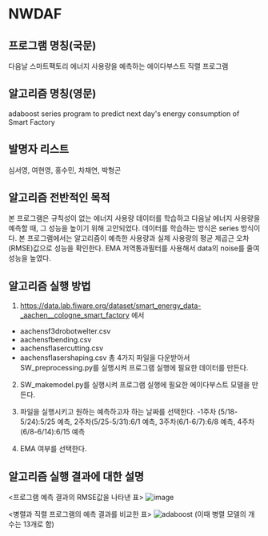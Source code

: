 # NWDAF
## 프로그램 명칭(국문)
다음날 스마트팩토리 에너지 사용량을 예측하는 에이다부스트 직렬 프로그램

## 알고리즘 명칭(영문)
adaboost series program to predict next day's energy consumption of Smart Factory

## 발명자 리스트
심서영, 여현영, 홍수민, 차채연, 박형곤

## 알고리즘 전반적인 목적
본 프로그램은 규칙성이 없는 에너지 사용량 데이터를 학습하고 다음날 에너지 사용량을 예측할 때, 그 성능을 높이기 위해 고안되었다. 데이터를 학습하는 방식은 series 방식이다. 본 프로그램에서는 알고리즘이 예측한 사용량과 실제 사용량의 평균 제곱근 오차(RMSE)값으로 성능을 확인한다. EMA 저역통과필터를 사용해서 data의 noise를 줄여 성능을 높였다.

## 알고리즘 실행 방법
1. https://data.lab.fiware.org/dataset/smart_energy_data-_aachen__cologne_smart_factory 에서

- aachensf3drobotwelter.csv
- aachensfbending.csv
- aachensflasercutting.csv
- aachensflasershaping.csv
총 4가지 파일을 다운받아서 SW_preprocessing.py를 실행시켜 프로그램 실행에 필요한 데이터를 만든다.

2. SW_makemodel.py를 실행시켜 프로그램 실행에 필요한 에이다부스트 모델을 만든다.

3. 파일을 실행시키고 원하는 예측하고자 하는 날짜를 선택한다.
-1주차 (5/18-5/24):5/25 예측, 2주차(5/25-5/31):6/1 예측, 3주차(6/1-6/7):6/8 예측, 4주차(6/8-6/14):6/15 예측

4. EMA 여부를 선택한다.


## 알고리즘 실행 결과에 대한 설명

<프로그램 예측 결과의 RMSE값을 나타낸 표>
![image](https://user-images.githubusercontent.com/88702793/130399970-812ef806-ed93-41d4-a512-30a8cc0d0484.png)

<병렬과 직렬 프로그램의 예측 결과를 비교한 표>
![adaboost](https://user-images.githubusercontent.com/88702793/130400397-ea71876a-e92a-4443-82b8-3918851e37f4.png)
(이때 병렬 모델의 개수는 13개로 함)




